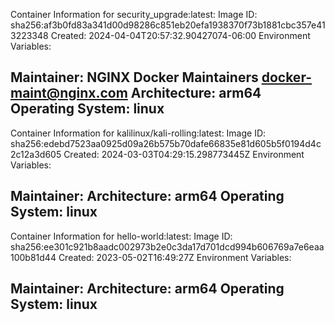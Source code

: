 Container Information for security_upgrade:latest:
Image ID: sha256:af3b0fd83a341d00d98286c851eb20efa1938370f73b1881cbc357e413223348
Created: 2024-04-04T20:57:32.90427074-06:00
Environment Variables:
   
Maintainer: NGINX Docker Maintainers <docker-maint@nginx.com>
Architecture: arm64
Operating System: linux
---------------------------------------
Container Information for kalilinux/kali-rolling:latest:
Image ID: sha256:edebd7523aa0925d09a26b575b70dafe66835e81d605b5f0194d4c2c12a3d605
Created: 2024-03-03T04:29:15.298773445Z
Environment Variables:
   
Maintainer: 
Architecture: arm64
Operating System: linux
---------------------------------------
Container Information for hello-world:latest:
Image ID: sha256:ee301c921b8aadc002973b2e0c3da17d701dcd994b606769a7e6eaa100b81d44
Created: 2023-05-02T16:49:27Z
Environment Variables:
   
Maintainer: 
Architecture: arm64
Operating System: linux
---------------------------------------
